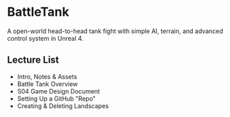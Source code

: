 # BattleTank
A open-world head-to-head tank fight with simple AI, terrain, and advanced control system in Unreal 4.

## Lecture List
* Intro, Notes & Assets
* Battle Tank Overview
* S04 Game Design Document
* Setting Up a GitHub "Repo"
* Creating & Deleting Landscapes
